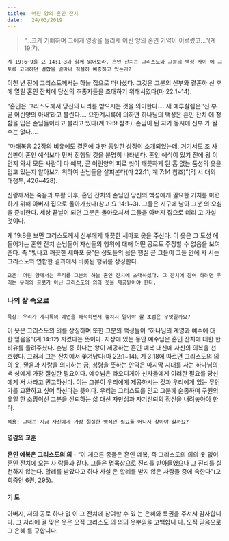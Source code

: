 ```yaml
---
title:  어린 양의 혼인 잔치
date:   24/03/2019
---
```


> <p></p>
> “…크게 기뻐하며 그에게 영광을 돌리세 어린 양의 혼인 기약이 이르렀고…”(계 19:7).

`계 19:6~9을 요 14:1~3과 함께 읽어보라. 혼인 잔치는 그리스도와 그분의 백성 사이
에 그토록 고대하던 결합을 얼마나 적절히 예증하고 있는가?`

이천 년 전에 그리스도께서는 하늘 집으로 떠나셨다. 그것은 그분의 신부와 결혼하
신 후에 열릴 혼인 잔치에 당신의 추종자들을 초대하기 위해서였다(마 22:1~14).

“혼인은 그리스도께서 당신의 나라를 받으시는 것을 의미한다.… 새 예루살렘은 ‘신
부 곧 어린양의 아내’라고 불린다.… 요한계시록에 의하면 하나님의 백성은 혼인 잔치
에 청함을 입은 손님들이라고 불리고 있다(계 19:9 참조). 손님이 된 자가 동시에 신부
가 될 수는 없다.…

“마태복음 22장의 비유에도 결혼에 대한 동일한 상징이 소개되었는데, 거기서도 조
사 심판이 혼인 예식보다 먼저 진행될 것을 분명히 나타낸다. 혼인 예식이 있기 전에 왕
이 먼저 와서 모든 사람이 다 예복, 곧 어린양의 피로 씻어 깨끗하게 된 흠 없는 품성의
옷을 입고 있는지 알아보기 위하여 손님들을 살펴본다(마 22:11, 계 7:14 참조)”(각 시
대의 대쟁투, 426~428).

신랑께서는 죽음과 부활 이후, 혼인 잔치의 손님인 당신의 백성에게 필요한 거처를
마련하기 위해 아버지 집으로 돌아가셨다(참고 요 14:1~3). 그들은 지구에 남아 그분
의 오심을 준비한다. 세상 끝날이 되면 그분은 돌아오셔서 그들을 아버지 집으로 데리
고 가실 것이다.

계 19:8을 보면 그리스도께서 신부에게 깨끗한 세마포 옷을 주신다. 이 옷은 그 도성
에 들어가는 혼인 잔치 손님들이 자신들의 행위에 대해 어떤 공로도 주장할 수 없음을
보여준다. 즉 “빛나고 깨끗한 세마포 옷”은 성도들의 옳은 행실 곧 그들이 그들 안에 사
시는 그리스도와 연합한 결과에서 비롯된 행위를 상징한다.

`교훈: 어린 양께서는 우리를 그분의 하늘 혼인 잔치에 초대하셨다. 그 잔치에 참여
하려면 우리는 우리의 공로가 아닌 그리스도의 의의 옷을 제공받아야 한다.`

### 나의 삶 속으로

`묵상: 우리가 계시록의 예언을 해석하면서 놓치지 말아야 할 초점은 무엇일까요?`

이 옷은 그리스도의 의를 상징하며 또한 그분의 백성들이 “하나님의 계명과 예수에 대
한 믿음을”(계 14:12) 지켰다는 뜻이다. 지상에 있는 동안 예수님은 혼인 잔치에 대한 한
비유를 들려주셨다. 손님 중 하나는 왕이 제공하는 혼인 예복 대신에 자신의 의복을 선
호했다. 그래서 그는 잔치에서 쫓겨났다(마 22:1~14). 계 3:18에 따르면 그리스도의 의의
옷, 믿음과 사랑을 의미하는 금, 성령을 뜻하는 안약은 마지막 시대를 사는 하나님의 백
성에게 가장 절실한 필요이다. 예수님은 라오디게아 신자들에게 이러한 필요를 당신에게
서 사라고 권고하신다. 이는 그분이 우리에게 제공하시는 것과 우리에게 있는 무언가를
교환하고 싶어 하신다는 뜻이다. 우리는 그리스도를 믿고 그분께 순종하며 구원의 유일
한 소망이신 그분을 신뢰하는 삶 대신 자만심과 자기신뢰의 정신을 내려놓아야 한다.

`적용: 그대는 지금 자신에게 가장 절실한 영적인 필요를 어디서 찾아야 할까요?`

#### 영감의 교훈

**혼인 예복은 그리스도의 의 -** “이 게으른 종들은 혼인
예복, 즉 그리스도의 의의 옷 없이 혼인 잔치에 오는 사
람들과 같다. 그들은 명목상으로 진리를 받아들였으나
그 진리를 실천하지 않는다. 할례를 받았다고 하나 사실
은 할례를 받지 않은 사람들 중에 속한다”(교회증언 6권,
295).

#### 기 도

아버지, 저의 공로 하나 없
이 그 잔치에 참여할 수 있
는 은혜와 특권을 주셔서
감사합니다. 그 자리에 걸
맞은 옷은 오직 그리스도
의 의의 옷뿐임을 고백합니
다. 오직 믿음으로 그 은혜
를 구합니다.